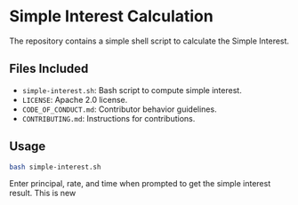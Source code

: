 # Simple Interest Calculation

The repository contains a simple shell script to calculate the Simple Interest.

## Files Included
- `simple-interest.sh`: Bash script to compute simple interest.
- `LICENSE`: Apache 2.0 license.
- `CODE_OF_CONDUCT.md`: Contributor behavior guidelines.
- `CONTRIBUTING.md`: Instructions for contributions.

## Usage
```bash
bash simple-interest.sh
```
Enter principal, rate, and time when prompted to get the simple interest result.
This is new
